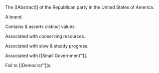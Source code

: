 The [[Abstract]] of the Republican party in the United States of America.

A brand.

Contains & asserts distinct values.

Associated with conserving resources.

Associated with slow & steady progress.

Associated with [[Small Government™]].

Foil to [[Democrat™]]s.
